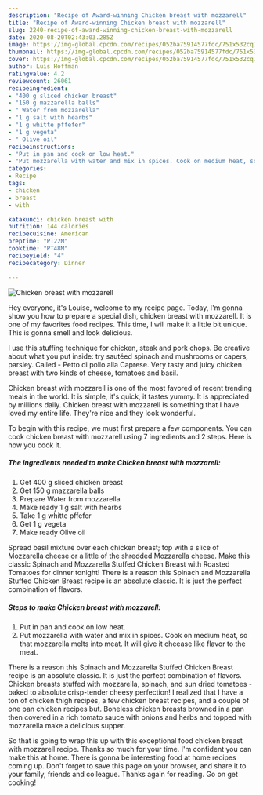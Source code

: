 ```yaml
---
description: "Recipe of Award-winning Chicken breast with mozzarell"
title: "Recipe of Award-winning Chicken breast with mozzarell"
slug: 2240-recipe-of-award-winning-chicken-breast-with-mozzarell
date: 2020-08-20T02:43:03.285Z
image: https://img-global.cpcdn.com/recipes/052ba75914577fdc/751x532cq70/chicken-breast-with-mozzarell-recipe-main-photo.jpg
thumbnail: https://img-global.cpcdn.com/recipes/052ba75914577fdc/751x532cq70/chicken-breast-with-mozzarell-recipe-main-photo.jpg
cover: https://img-global.cpcdn.com/recipes/052ba75914577fdc/751x532cq70/chicken-breast-with-mozzarell-recipe-main-photo.jpg
author: Luis Hoffman
ratingvalue: 4.2
reviewcount: 26061
recipeingredient:
- "400 g sliced chicken breast"
- "150 g mazzarella balls"
- " Water from mozzarella"
- "1 g salt with hearbs"
- "1 g whitte pffefer"
- "1 g vegeta"
- " Olive oil"
recipeinstructions:
- "Put in pan and cook on low heat."
- "Put mozzarella with water and mix in spices. Cook on medium heat, so that mozzarella melts into meat. It will give it cheease like flavor to the meat."
categories:
- Recipe
tags:
- chicken
- breast
- with

katakunci: chicken breast with 
nutrition: 144 calories
recipecuisine: American
preptime: "PT22M"
cooktime: "PT48M"
recipeyield: "4"
recipecategory: Dinner

---
```



![Chicken breast with mozzarell](https://img-global.cpcdn.com/recipes/052ba75914577fdc/751x532cq70/chicken-breast-with-mozzarell-recipe-main-photo.jpg)

Hey everyone, it's Louise, welcome to my recipe page. Today, I'm gonna show you how to prepare a special dish, chicken breast with mozzarell. It is one of my favorites food recipes. This time, I will make it a little bit unique. This is gonna smell and look delicious.

I use this stuffing technique for chicken, steak and pork chops. Be creative about what you put inside: try sautéed spinach and mushrooms or capers, parsley. Called - Petto di pollo alla Caprese. Very tasty and juicy chicken breast with two kinds of cheese, tomatoes and basil.

Chicken breast with mozzarell is one of the most favored of recent trending meals in the world. It is simple, it's quick, it tastes yummy. It is appreciated by millions daily. Chicken breast with mozzarell is something that I have loved my entire life. They're nice and they look wonderful.


To begin with this recipe, we must first prepare a few components. You can cook chicken breast with mozzarell using 7 ingredients and 2 steps. Here is how you cook it.

<!--inarticleads1-->

##### The ingredients needed to make Chicken breast with mozzarell:

1. Get 400 g sliced chicken breast
1. Get 150 g mazzarella balls
1. Prepare  Water from mozzarella
1. Make ready 1 g salt with hearbs
1. Take 1 g whitte pffefer
1. Get 1 g vegeta
1. Make ready  Olive oil


Spread basil mixture over each chicken breast; top with a slice of Mozzarella cheese or a little of the shredded Mozzarella cheese. Make this classic Spinach and Mozzarella Stuffed Chicken Breast with Roasted Tomatoes for dinner tonight! There is a reason this Spinach and Mozzarella Stuffed Chicken Breast recipe is an absolute classic. It is just the perfect combination of flavors. 

<!--inarticleads2-->

##### Steps to make Chicken breast with mozzarell:

1. Put in pan and cook on low heat.
1. Put mozzarella with water and mix in spices. Cook on medium heat, so that mozzarella melts into meat. It will give it cheease like flavor to the meat.


There is a reason this Spinach and Mozzarella Stuffed Chicken Breast recipe is an absolute classic. It is just the perfect combination of flavors. Chicken breasts stuffed with mozzarella, spinach, and sun dried tomatoes - baked to absolute crisp-tender cheesy perfection! I realized that I have a ton of chicken thigh recipes, a few chicken breast recipes, and a couple of one pan chicken recipes but. Boneless chicken breasts browned in a pan then covered in a rich tomato sauce with onions and herbs and topped with mozzarella make a delicious supper. 

So that is going to wrap this up with this exceptional food chicken breast with mozzarell recipe. Thanks so much for your time. I'm confident you can make this at home. There is gonna be interesting food at home recipes coming up. Don't forget to save this page on your browser, and share it to your family, friends and colleague. Thanks again for reading. Go on get cooking!
